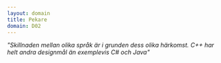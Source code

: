 ```yaml
---
layout: domain
title: Pekare
domain: D02
---
```


_"Skillnaden mellan olika språk är i grunden dess olika härkomst. C++ har helt andra designmål än exemplevis C&#35; och Java"_